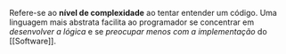 Refere-se ao **nível de complexidade** ao tentar entender um código. Uma linguagem mais abstrata facilita ao programador se concentrar em *desenvolver a lógica* e se *preocupar menos com a implementação* do [[Software]].